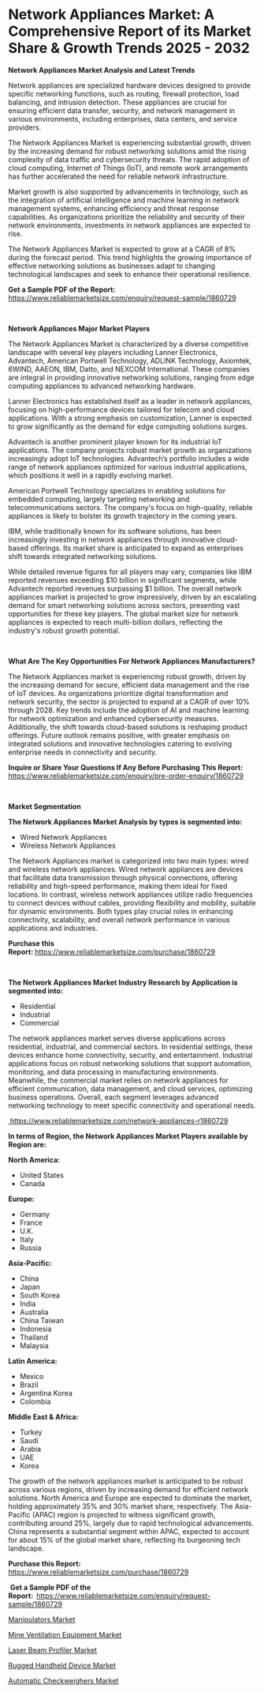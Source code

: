 <p><h1>Network Appliances Market: A Comprehensive Report of its Market Share & Growth Trends 2025 - 2032</h1></p><p><strong>Network Appliances Market Analysis and Latest Trends</strong></p>
<p><p>Network appliances are specialized hardware devices designed to provide specific networking functions, such as routing, firewall protection, load balancing, and intrusion detection. These appliances are crucial for ensuring efficient data transfer, security, and network management in various environments, including enterprises, data centers, and service providers.</p><p>The Network Appliances Market is experiencing substantial growth, driven by the increasing demand for robust networking solutions amid the rising complexity of data traffic and cybersecurity threats. The rapid adoption of cloud computing, Internet of Things (IoT), and remote work arrangements has further accelerated the need for reliable network infrastructure. </p><p>Market growth is also supported by advancements in technology, such as the integration of artificial intelligence and machine learning in network management systems, enhancing efficiency and threat response capabilities. As organizations prioritize the reliability and security of their network environments, investments in network appliances are expected to rise.</p><p>The Network Appliances Market is expected to grow at a CAGR of 8% during the forecast period. This trend highlights the growing importance of effective networking solutions as businesses adapt to changing technological landscapes and seek to enhance their operational resilience.</p></p>
<p><strong>Get a Sample PDF of the Report:&nbsp;</strong> <a href="https://www.reliablemarketsize.com/enquiry/request-sample/1860729?utm_campaign=1999&utm_medium=2&utm_source=Github&utm_content=ia&utm_term=11042025&utm_id=network-appliances">https://www.reliablemarketsize.com/enquiry/request-sample/1860729</a></p>
<p>&nbsp;</p>
<p><strong>Network Appliances Major Market Players</strong></p>
<p><p>The Network Appliances Market is characterized by a diverse competitive landscape with several key players including Lanner Electronics, Advantech, American Portwell Technology, ADLINK Technology, Axiomtek, 6WIND, AAEON, IBM, Datto, and NEXCOM International. These companies are integral in providing innovative networking solutions, ranging from edge computing appliances to advanced networking hardware.</p><p>Lanner Electronics has established itself as a leader in network appliances, focusing on high-performance devices tailored for telecom and cloud applications. With a strong emphasis on customization, Lanner is expected to grow significantly as the demand for edge computing solutions surges.</p><p>Advantech is another prominent player known for its industrial IoT applications. The company projects robust market growth as organizations increasingly adopt IoT technologies. Advantech’s portfolio includes a wide range of network appliances optimized for various industrial applications, which positions it well in a rapidly evolving market.</p><p>American Portwell Technology specializes in enabling solutions for embedded computing, largely targeting networking and telecommunications sectors. The company's focus on high-quality, reliable appliances is likely to bolster its growth trajectory in the coming years.</p><p>IBM, while traditionally known for its software solutions, has been increasingly investing in network appliances through innovative cloud-based offerings. Its market share is anticipated to expand as enterprises shift towards integrated networking solutions.</p><p>While detailed revenue figures for all players may vary, companies like IBM reported revenues exceeding $10 billion in significant segments, while Advantech reported revenues surpassing $1 billion. The overall network appliances market is projected to grow impressively, driven by an escalating demand for smart networking solutions across sectors, presenting vast opportunities for these key players. The global market size for network appliances is expected to reach multi-billion dollars, reflecting the industry's robust growth potential.</p></p>
<p>&nbsp;</p>
<p><strong>What Are The Key Opportunities For Network Appliances Manufacturers?</strong></p>
<p><p>The Network Appliances market is experiencing robust growth, driven by the increasing demand for secure, efficient data management and the rise of IoT devices. As organizations prioritize digital transformation and network security, the sector is projected to expand at a CAGR of over 10% through 2028. Key trends include the adoption of AI and machine learning for network optimization and enhanced cybersecurity measures. Additionally, the shift towards cloud-based solutions is reshaping product offerings. Future outlook remains positive, with greater emphasis on integrated solutions and innovative technologies catering to evolving enterprise needs in connectivity and security.</p></p>
<p><strong>Inquire or Share Your Questions If Any Before Purchasing This Report:</strong> <a href="https://www.reliablemarketsize.com/enquiry/pre-order-enquiry/1860729?utm_campaign=1999&utm_medium=2&utm_source=Github&utm_content=ia&utm_term=11042025&utm_id=network-appliances">https://www.reliablemarketsize.com/enquiry/pre-order-enquiry/1860729</a></p>
<p>&nbsp;</p>
<p><strong>Market Segmentation</strong></p>
<p><strong>The Network Appliances Market Analysis by types is segmented into:</strong></p>
<p><ul><li>Wired Network Appliances</li><li>Wireless Network Appliances</li></ul></p>
<p><p>The Network Appliances market is categorized into two main types: wired and wireless network appliances. Wired network appliances are devices that facilitate data transmission through physical connections, offering reliability and high-speed performance, making them ideal for fixed locations. In contrast, wireless network appliances utilize radio frequencies to connect devices without cables, providing flexibility and mobility, suitable for dynamic environments. Both types play crucial roles in enhancing connectivity, scalability, and overall network performance in various applications and industries.</p></p>
<p><strong>Purchase this Report:&nbsp;</strong><a href="https://www.reliablemarketsize.com/purchase/1860729?utm_campaign=1999&utm_medium=2&utm_source=Github&utm_content=ia&utm_term=11042025&utm_id=network-appliances">https://www.reliablemarketsize.com/purchase/1860729</a></p>
<p>&nbsp;</p>
<p><strong>The Network Appliances Market Industry Research by Application is segmented into:</strong></p>
<p><ul><li>Residential</li><li>Industrial</li><li>Commercial</li></ul></p>
<p><p>The network appliances market serves diverse applications across residential, industrial, and commercial sectors. In residential settings, these devices enhance home connectivity, security, and entertainment. Industrial applications focus on robust networking solutions that support automation, monitoring, and data processing in manufacturing environments. Meanwhile, the commercial market relies on network appliances for efficient communication, data management, and cloud services, optimizing business operations. Overall, each segment leverages advanced networking technology to meet specific connectivity and operational needs.</p></p>
<p><a href="https://www.reliablemarketsize.com/network-appliances-r1860729?utm_campaign=1999&utm_medium=2&utm_source=Github&utm_content=ia&utm_term=11042025&utm_id=network-appliances">&nbsp;https://www.reliablemarketsize.com/network-appliances-r1860729</a></p>
<p><strong>In terms of Region, the Network Appliances Market Players available by Region are:</strong></p>
<p>
    <p> <strong> North America: </strong>
        <ul>
            <li>United States</li>
            <li>Canada</li>
        </ul>
        </p> 
    <p> <strong> Europe: </strong>
        <ul>
            <li>Germany</li>
            <li>France</li>
            <li>U.K.</li>
            <li>Italy</li>
            <li>Russia</li>
        </ul>
        </p> 
    <p> <strong> Asia-Pacific: </strong>
        <ul>
            <li>China</li>
            <li>Japan</li>
            <li>South Korea</li>
            <li>India</li>
            <li>Australia</li>
            <li>China Taiwan</li>
            <li>Indonesia</li>
            <li>Thailand</li>
            <li>Malaysia</li>
        </ul>
        </p> 
    <p> <strong> Latin America: </strong>
        <ul>
            <li>Mexico</li>
            <li>Brazil</li>
            <li>Argentina Korea</li>
            <li>Colombia</li>
        </ul>
        </p> 
    <p> <strong> Middle East & Africa: </strong>
        <ul>
            <li>Turkey</li>
            <li>Saudi</li>
            <li>Arabia</li>
            <li>UAE</li>
            <li>Korea</li>
        </ul>
    </p>
    </p>
<p><p>The growth of the network appliances market is anticipated to be robust across various regions, driven by increasing demand for efficient network solutions. North America and Europe are expected to dominate the market, holding approximately 35% and 30% market share, respectively. The Asia-Pacific (APAC) region is projected to witness significant growth, contributing around 25%, largely due to rapid technological advancements. China represents a substantial segment within APAC, expected to account for about 15% of the global market share, reflecting its burgeoning tech landscape.</p></p>
<p><strong>Purchase this Report: </strong><a href="https://www.reliablemarketsize.com/purchase/1860729?utm_campaign=1999&utm_medium=2&utm_source=Github&utm_content=ia&utm_term=11042025&utm_id=network-appliances">https://www.reliablemarketsize.com/purchase/1860729</a></p>
<p>&nbsp;<strong>Get a Sample PDF of the Report:&nbsp;&nbsp;</strong><a href="https://www.reliablemarketsize.com/enquiry/request-sample/1860729?utm_campaign=1999&utm_medium=2&utm_source=Github&utm_content=ia&utm_term=11042025&utm_id=network-appliances">https://www.reliablemarketsize.com/enquiry/request-sample/1860729</a></p>
<p><strong></strong></p>
<p><p><a href="https://github.com/klindsey95/Market-Research-Report-List-1/blob/main/manipulators-market.md?utm_campaign=1999&utm_medium=2&utm_source=Github&utm_content=ia&utm_term=11042025&utm_id=network-appliances">Manipulators Market</a></p><p><a href="https://github.com/elizabethdagraca/Market-Research-Report-List-5/blob/main/mine-ventilation-equipment-market.md?utm_campaign=1999&utm_medium=2&utm_source=Github&utm_content=ia&utm_term=11042025&utm_id=network-appliances">Mine Ventilation Equipment Market</a></p><p><a href="https://github.com/boitafbg/Market-Research-Report-List-1/blob/main/laser-beam-profiler-market.md?utm_campaign=1999&utm_medium=2&utm_source=Github&utm_content=ia&utm_term=11042025&utm_id=network-appliances">Laser Beam Profiler Market</a></p><p><a href="https://github.com/curinbucan9/Market-Research-Report-List-1/blob/main/rugged-handheld-device-market.md?utm_campaign=1999&utm_medium=2&utm_source=Github&utm_content=ia&utm_term=11042025&utm_id=network-appliances">Rugged Handheld Device Market</a></p><p><a href="https://github.com/delindacallegari68/Market-Research-Report-List-1/blob/main/automatic-checkweighers-market.md?utm_campaign=1999&utm_medium=2&utm_source=Github&utm_content=ia&utm_term=11042025&utm_id=network-appliances">Automatic Checkweighers Market</a></p></p>